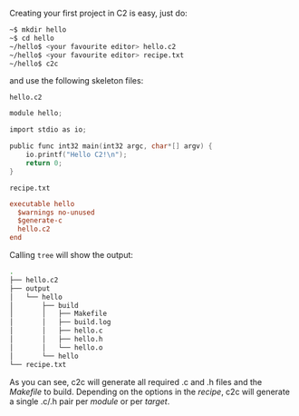 
Creating your first project in C2 is easy, just do:

```bash
~$ mkdir hello
~$ cd hello
~/hello$ <your favourite editor> hello.c2
~/hello$ <your favourite editor> recipe.txt
~/hello$ c2c
```

and use the following skeleton files:

`hello.c2`
```c
module hello;

import stdio as io;

public func int32 main(int32 argc, char*[] argv) {
    io.printf("Hello C2!\n");
    return 0;
}
```

`recipe.txt`
```ini
executable hello
  $warnings no-unused
  $generate-c
  hello.c2
end
```

Calling `tree` will show the output:
```bash
.
├── hello.c2
├── output
│   └── hello
│       ├── build
│       │   ├── Makefile
│       │   ├── build.log
│       │   ├── hello.c
│       │   ├── hello.h
│       │   └── hello.o
│       └── hello
└── recipe.txt
```

As you can see, c2c will generate all required .c and .h files and the *Makefile* to build.
Depending on the options in the *recipe*, c2c will generate a single .c/.h pair per *module* or
per *target*.
